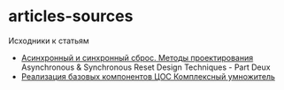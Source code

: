 # articles-sources
Исходники к статьям


* [Асинхронный и синхронный сброс. Методы проектирования](/asrdtpd)  
   Asynchronous & Synchronous Reset Design Techniques - Part Deux
* [Реализация базовых компонентов ЦОС Комплексный умножитель](/iotbcotdspcm)
   
